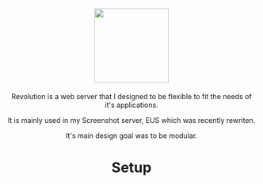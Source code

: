 <h1 align="center">
  <img height="150" src="http://ethanus.ml/images/Revolution.png">
</h1>
<p align="center">Revolution is a web server that I designed to be flexible to fit the needs of it's applications.</p>
<p align="center">It is mainly used in my Screenshot server, EUS which was recently rewriten.</p>
<p align="center">It's main design goal was to be modular.</p>
<h1 align="center">
  Setup
</h1>
